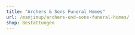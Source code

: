 ```yaml
---
title: "Archers & Sons Funeral Homes"
url: /manjimup/archers-und-sons-funeral-homes/
shop: Bestattungen
---
```

